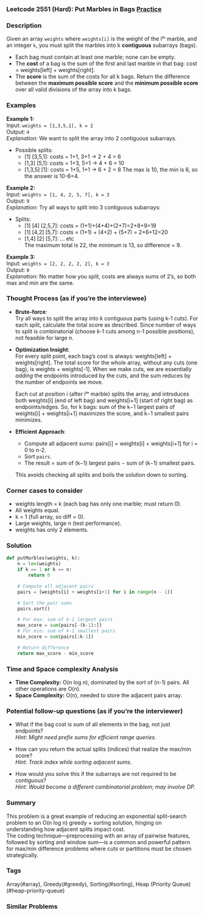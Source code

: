 ### Leetcode 2551 (Hard): Put Marbles in Bags [Practice](https://leetcode.com/problems/put-marbles-in-bags)

### Description  
Given an array `weights` where `weights[i]` is the weight of the iᵗʰ marble, and an integer `k`, you must split the marbles into k **contiguous** subarrays (bags).  
- Each bag must contain at least one marble; none can be empty.  
- The **cost** of a bag is the sum of the first and last marble in that bag: cost = weights[left] + weights[right].
- The **score** is the sum of the costs for all k bags.
Return the difference between the **maximum possible score** and the **minimum possible score** over all valid divisions of the array into k bags.

### Examples  

**Example 1:**  
Input: `weights = [1,3,5,1], k = 2`  
Output: `4`  
*Explanation:*
We want to split the array into 2 contiguous subarrays.
- Possible splits:
  - [1] [3,5,1]: costs = 1+1, 3+1 → 2 + 4 = 6
  - [1,3] [5,1]: costs = 1+3, 5+1 → 4 + 6 = 10
  - [1,3,5] [1]: costs = 1+5, 1+1 → 6 + 2 = 8
  The max is 10, the min is 6, so the answer is 10-6=4.

**Example 2:**  
Input: `weights = [1, 4, 2, 5, 7], k = 3`  
Output: `9`  
*Explanation:*
Try all ways to split into 3 contiguous subarrays:
- Splits:  
  - [1] [4] [2,5,7]: costs = (1+1)+(4+4)+(2+7)=2+8+9=19  
  - [1] [4,2] [5,7]: costs = (1+1) + (4+2) + (5+7) = 2+6+12=20  
  - [1,4] [2] [5,7]: ... etc  
  The maximum total is 22, the minimum is 13, so difference = 9.

**Example 3:**  
Input: `weights = [2, 2, 2, 2, 2], k = 3`  
Output: `0`  
*Explanation:*
No matter how you split, costs are always sums of 2’s, so both max and min are the same.

### Thought Process (as if you’re the interviewee)  

- **Brute-force**:  
  Try all ways to split the array into k contiguous parts (using k-1 cuts). For each split, calculate the total score as described. Since number of ways to split is combinatorial (choose k-1 cuts among n-1 possible positions), not feasible for large n.

- **Optimization Insight**:  
  For every split point, each bag’s cost is always: weights[left] + weights[right]. The total score for the whole array, without any cuts (one bag), is weights + weights[-1]. When we make cuts, we are essentially *adding* the endpoints introduced by the cuts, and the sum reduces by the number of endpoints we move.

  Each cut at position i (after iᵗʰ marble) splits the array, and introduces both weights[i] (end of left bag) and weights[i+1] (start of right bag) as endpoints/edges. So, for k bags: sum of the k−1 largest pairs of weights[i] + weights[i+1] maximizes the score, and k−1 smallest pairs minimizes.

- **Efficient Approach**:
  - Compute all adjacent sums: pairs[i] = weights[i] + weights[i+1] for i = 0 to n-2.
  - Sort `pairs`.
  - The result = sum of (k−1) largest pairs − sum of (k−1) smallest pairs.

  This avoids checking all splits and boils the solution down to sorting.

### Corner cases to consider  
- weights length = k (each bag has only one marble; must return 0).
- All weights equal.
- k = 1 (full array, so diff = 0).
- Large weights, large n (test performance).
- weights has only 2 elements.

### Solution

```python
def putMarbles(weights, k):
    n = len(weights)
    if k == 1 or k == n:
        return 0

    # Compute all adjacent pairs
    pairs = [weights[i] + weights[i+1] for i in range(n - 1)]

    # Sort the pair sums
    pairs.sort()

    # For max: sum of k-1 largest pairs
    max_score = sum(pairs[-(k-1):])
    # For min: sum of k-1 smallest pairs
    min_score = sum(pairs[:k-1])

    # Return difference
    return max_score - min_score
```

### Time and Space complexity Analysis  

- **Time Complexity:** O(n log n), dominated by the sort of (n-1) pairs. All other operations are O(n).
- **Space Complexity:** O(n), needed to store the adjacent pairs array.

### Potential follow-up questions (as if you’re the interviewer)  

- What if the bag cost is sum of all elements in the bag, not just endpoints?  
  *Hint: Might need prefix sums for efficient range queries.*

- How can you return the actual splits (indices) that realize the max/min score?  
  *Hint: Track index while sorting adjacent sums.*

- How would you solve this if the subarrays are not required to be contiguous?  
  *Hint: Would become a different combinatorial problem; may involve DP.*

### Summary
This problem is a great example of reducing an exponential split-search problem to an O(n log n) greedy + sorting solution, hinging on understanding how adjacent splits impact cost.  
The coding technique—preprocessing with an array of pairwise features, followed by sorting and window sum—is a common and powerful pattern for max/min difference problems where cuts or partitions must be chosen strategically.

### Tags
Array(#array), Greedy(#greedy), Sorting(#sorting), Heap (Priority Queue)(#heap-priority-queue)

### Similar Problems
